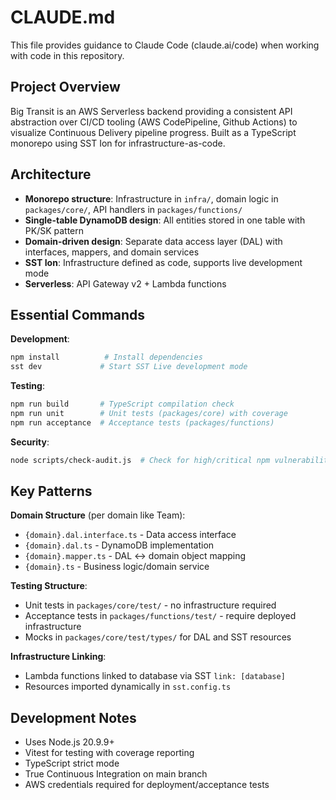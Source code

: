 # CLAUDE.md

This file provides guidance to Claude Code (claude.ai/code) when working with code in this repository.

## Project Overview

Big Transit is an AWS Serverless backend providing a consistent API abstraction over CI/CD tooling (AWS CodePipeline, Github Actions) to visualize Continuous Delivery pipeline progress. Built as a TypeScript monorepo using SST Ion for infrastructure-as-code.

## Architecture

- **Monorepo structure**: Infrastructure in `infra/`, domain logic in `packages/core/`, API handlers in `packages/functions/`
- **Single-table DynamoDB design**: All entities stored in one table with PK/SK pattern
- **Domain-driven design**: Separate data access layer (DAL) with interfaces, mappers, and domain services
- **SST Ion**: Infrastructure defined as code, supports live development mode
- **Serverless**: API Gateway v2 + Lambda functions

## Essential Commands

**Development**:
```bash
npm install          # Install dependencies  
sst dev             # Start SST Live development mode
```

**Testing**:
```bash
npm run build       # TypeScript compilation check
npm run unit        # Unit tests (packages/core) with coverage
npm run acceptance  # Acceptance tests (packages/functions)
```

**Security**:
```bash
node scripts/check-audit.js  # Check for high/critical npm vulnerabilities
```

## Key Patterns

**Domain Structure** (per domain like Team):
- `{domain}.dal.interface.ts` - Data access interface
- `{domain}.dal.ts` - DynamoDB implementation  
- `{domain}.mapper.ts` - DAL ↔ domain object mapping
- `{domain}.ts` - Business logic/domain service

**Testing Structure**:
- Unit tests in `packages/core/test/` - no infrastructure required
- Acceptance tests in `packages/functions/test/` - require deployed infrastructure
- Mocks in `packages/core/test/types/` for DAL and SST resources

**Infrastructure Linking**:
- Lambda functions linked to database via SST `link: [database]`
- Resources imported dynamically in `sst.config.ts`

## Development Notes

- Uses Node.js 20.9.9+
- Vitest for testing with coverage reporting
- TypeScript strict mode
- True Continuous Integration on main branch
- AWS credentials required for deployment/acceptance tests